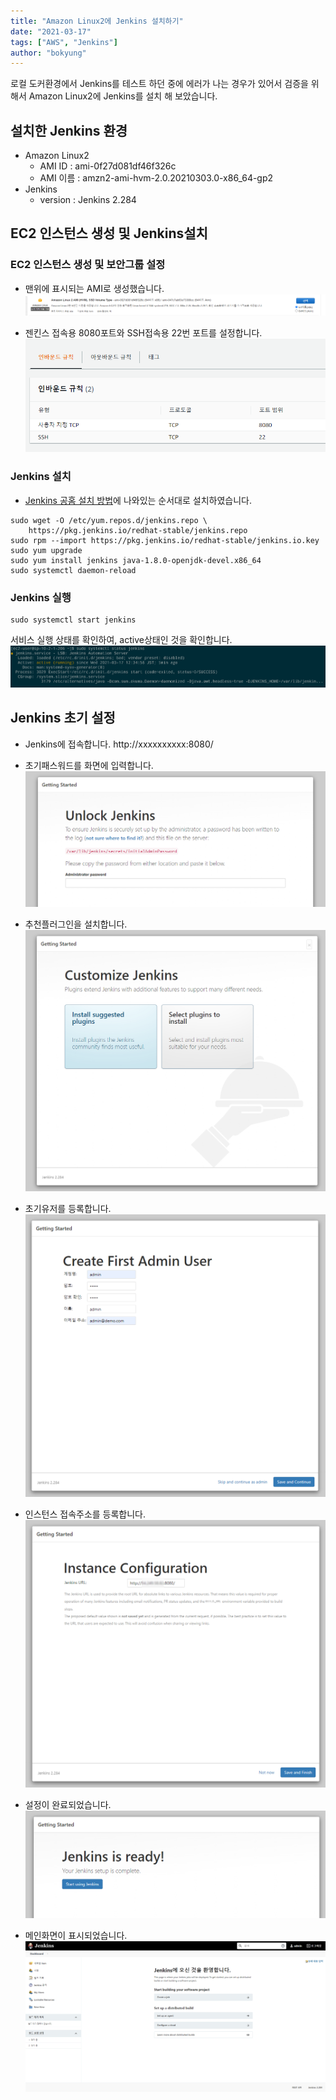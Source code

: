 ```yaml
---
title: "Amazon Linux2에 Jenkins 설치하기"
date: "2021-03-17"
tags: ["AWS", "Jenkins"]
author: "bokyung"
---
```


로컬 도커환경에서 Jenkins를 테스트 하던 중에 에러가 나는 경우가 있어서 검증을 위해서 Amazon Linux2에 Jenkins를 설치 해 보았습니다.

## 설치한 Jenkins 환경
* Amazon Linux2
  * AMI ID : ami-0f27d081df46f326c
  * AMI 이름 : amzn2-ami-hvm-2.0.20210303.0-x86_64-gp2
* Jenkins
  * version : Jenkins 2.284

## EC2 인스턴스 생성 및 Jenkins설치
### EC2 인스턴스 생성 및 보안그룹 설정
* 맨위에 표시되는 AMI로 생성했습니다.
![ec2](/images/2021/0317/ec2.png)

* 젠킨스 접속용 8080포트와 SSH접속용 22번 포트를 설정합니다.
![ec2_sg](/images/2021/0317/ec2_sg.png)

### Jenkins 설치
* [Jenkins 공홈 설치 방법](https://www.jenkins.io/doc/book/installing/linux/#red-hat-centos)에 나와있는 순서대로 설치하였습니다.
```
sudo wget -O /etc/yum.repos.d/jenkins.repo \
    https://pkg.jenkins.io/redhat-stable/jenkins.repo
sudo rpm --import https://pkg.jenkins.io/redhat-stable/jenkins.io.key
sudo yum upgrade
sudo yum install jenkins java-1.8.0-openjdk-devel.x86_64
sudo systemctl daemon-reload
```
### Jenkins 실행
```
sudo systemctl start jenkins
```

서비스 실행 상태를 확인하여, active상태인 것을 확인합니다.
![jenkins_status](/images/2021/0317/jenkins_status.png)

## Jenkins 초기 설정
* Jenkins에 접속합니다. http://xxxxxxxxxx:8080/
* 초기패스워드를 화면에 입력합니다.
![jenkins_init](/images/2021/0317/jenkins_init.png)

* 추천플러그인을 설치합니다.
![jenkins_custom](/images/2021/0317/jenkins_custom.png)

* 초기유저를 등록합니다.
![jenkins_start_user](/images/2021/0317/jenkins_start_user.png)

* 인스턴스 접속주소를 등록합니다.
![contexts](/images/2021/0317/jenkins_start_instance.png)

* 설정이 완료되었습니다.
![contexts](/images/2021/0317/jenkins_start.png)

* 메인화면이 표시되었습니다.
![contexts](/images/2021/0317/jenkins_top.png)


